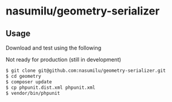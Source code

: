 # nasumilu/geometry-serializer

## Usage

Download and test using the following

Not ready for production (still in development)

```bash
$ git clone git@github.com:nasumilu/geometry-serializer.git
$ cd geometry
$ composer update
$ cp phpunit.dist.xml phpunit.xml
$ vendor/bin/phpunit
```
